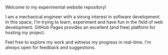 Welcome to my experimental website repository!

I am a mechanical engineer with a strong interest in software development. In this space, I'm trying to learn, experiment and have fun in the field of web development. GitHub Pages provides an excellent (and free) platform for hosting my project.

Feel free to explore my work and witness my progress in real-time. I'm always open for feedback and suggestions.
